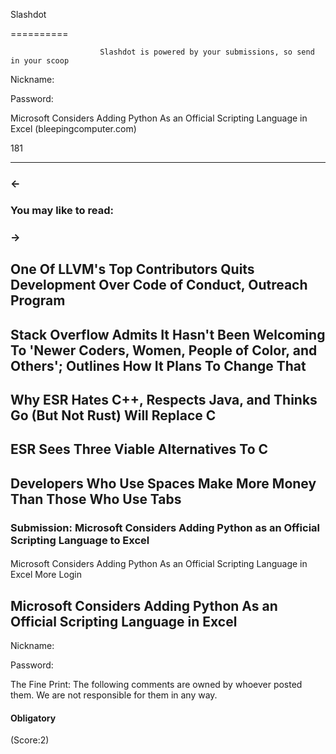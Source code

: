 
Slashdot

==========


					
						
						Slashdot is powered by your submissions, so send in your scoop
					
				


Nickname:




Password:




 Microsoft Considers Adding Python As an Official Scripting Language in Excel  (bleepingcomputer.com) 


181

--------------------------------------------------------------------------------------------------------------

### ←

### You may like to read:

### →

One Of LLVM's Top Contributors Quits Development Over Code of Conduct, Outreach Program
---------------------------------------------------------------------------------------

Stack Overflow Admits It Hasn't Been Welcoming To 'Newer Coders, Women, People of Color, and Others'; Outlines How It Plans To Change That
------------------------------------------------------------------------------------------------------------------------------------------

Why ESR Hates C++, Respects Java, and Thinks Go (But Not Rust) Will Replace C
-----------------------------------------------------------------------------

ESR Sees Three Viable Alternatives To C 
----------------------------------------

Developers Who Use Spaces Make More Money Than Those Who Use Tabs
-----------------------------------------------------------------

### Submission: Microsoft Considers Adding Python as an Official Scripting Language to Excel

#### 
Microsoft Considers Adding Python As an Official Scripting Language in Excel
 More
Login


Microsoft Considers Adding Python As an Official Scripting Language in Excel
----------------------------------------------------------------------------


Nickname:




Password:




The Fine Print: The following comments are owned by whoever posted them.  We are not responsible for them in any way.


#### Obligatory
 (Score:2)